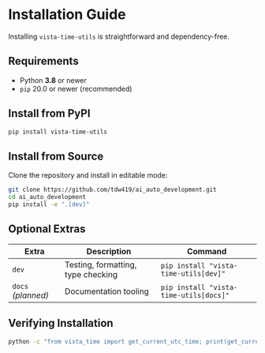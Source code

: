 # Installation Guide

Installing `vista-time-utils` is straightforward and dependency-free.

## Requirements

- Python **3.8** or newer
- `pip` 20.0 or newer (recommended)

## Install from PyPI

```bash
pip install vista-time-utils
```

## Install from Source

Clone the repository and install in editable mode:

```bash
git clone https://github.com/tdw419/ai_auto_development.git
cd ai_auto_development
pip install -e ".[dev]"
```

## Optional Extras

| Extra | Description | Command |
|-------|-------------|---------|
| `dev` | Testing, formatting, type checking | `pip install "vista-time-utils[dev]"` |
| `docs` *(planned)* | Documentation tooling | `pip install "vista-time-utils[docs]"` |

## Verifying Installation

```bash
python -c "from vista_time import get_current_utc_time; print(get_current_utc_time())"
```
